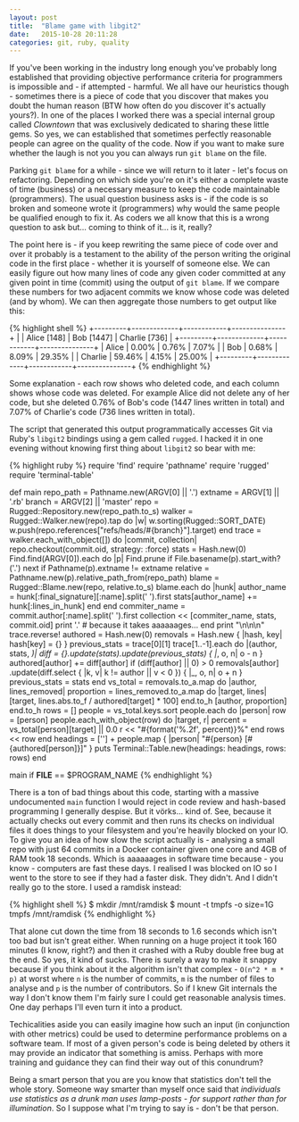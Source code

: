 ```yaml
---
layout: post
title:  "Blame game with libgit2"
date:   2015-10-28 20:11:28
categories: git, ruby, quality
---
```

If you've been working in the industry long enough you've probably long established that providing objective performance criteria for programmers is impossible and - if attempted - harmful. We all have our heuristics though - sometimes there is a piece of code that you discover that makes you doubt the human reason (BTW how often do you discover it's actually yours?). In one of the places I worked there was a special internal group called _Clowntown_ that was exclusively dedicated to sharing these little gems. So yes, we can established that sometimes perfectly reasonable people can agree on the quality of the code. Now if you want to make sure whether the laugh is not you you can always run `git blame` on the file.

Parking `git blame` for a while - since we will return to it later - let's focus on refactoring. Depending on which side you're on it's either a complete waste of time (business) or a necessary measure to keep the code maintainable (programmers). The usual question business asks is - if the code is so broken and someone wrote it (programmers) why would the same people be qualified enough to fix it. As coders we all know that this is a wrong question to ask but... coming to think of it... is it, really?

The point here is - if you keep rewriting the same piece of code over and over it probably is a testament to the ability of the person writing the original code in the first place - whether it is yourself of someone else. We can easily figure out how many lines of code any given coder committed at any given point in time (commit) using the output of `git blame`. If we compare these numbers for two adjacent commits we know whose code was deleted (and by whom). We can then aggregate those numbers to get output like this:

{% highlight shell %}
+---------+-------------+------------+---------------+
|         | Alice [148] | Bob [1447] | Charlie [736] |
+---------+-------------+------------+---------------+
| Alice   | 0.00%       | 0.76%      | 7.07%         |
| Bob     | 0.68%       | 8.09%      | 29.35%        |
| Charlie | 59.46%      | 4.15%      | 25.00%        |
+---------+-------------+------------+---------------+
{% endhighlight %}

Some explanation - each row shows who deleted code, and each column shows whose
code was deleted. For example Alice did not delete any of her code, but she deleted 0.76% of Bob's code (1447 lines written in total) and 7.07% of Charlie's code (736 lines written in total).

The script that generated this output programmatically accesses Git via Ruby's `libgit2` bindings using a gem called `rugged`. I hacked it in one evening without knowing first thing about `libgit2` so bear with me:

{% highlight ruby %}
require 'find'
require 'pathname'
require 'rugged'
require 'terminal-table'

def main
  repo_path = Pathname.new(ARGV[0] || '.')
  extname = ARGV[1] || '.rb'
  branch = ARGV[2] || 'master'
  repo = Rugged::Repository.new(repo_path.to_s)
  walker = Rugged::Walker.new(repo).tap do |w|
    w.sorting(Rugged::SORT_DATE)
    w.push(repo.references["refs/heads/#{branch}"].target)
  end
  trace = walker.each_with_object([]) do |commit, collection|
    repo.checkout(commit.oid, strategy: :force)
    stats = Hash.new(0)
    Find.find(ARGV[0]).each do |p|
      Find.prune if File.basename(p).start_with?('.')
      next if Pathname(p).extname != extname
      relative = Pathname.new(p).relative_path_from(repo_path)
      blame = Rugged::Blame.new(repo, relative.to_s)
      blame.each do |hunk|
        author_name = hunk[:final_signature][:name].split(' ').first
        stats[author_name] += hunk[:lines_in_hunk]
      end
    end
    commiter_name = commit.author[:name].split(' ').first
    collection << [commiter_name, stats, commit.oid]
    print '.' # because it takes aaaaaages...
  end
  print "\n\n\n"
  trace.reverse!
  authored = Hash.new(0)
  removals = Hash.new { |hash, key| hash[key] = {} }
  previous_stats = trace[0][1]
  trace[1..-1].each do |(author, stats, _)|
    diff = {}.update(stats).update(previous_stats) { |_, o, n| o - n }
    authored[author] += diff[author] if (diff[author] || 0) > 0
    removals[author]
      .update(diff.select { |k, v| k != author || v < 0 }) { |_, o, n| o + n }
    previous_stats = stats
  end
  vs_total = removals.to_a.map do |author, lines_removed|
    proportion = lines_removed.to_a.map do |target, lines|
      [target, lines.abs.to_f / authored[target] * 100]
    end.to_h
    [author, proportion]
  end.to_h
  rows = []
  people = vs_total.keys.sort
  people.each do |person|
    row = [person]
    people.each_with_object(row) do |target, r|
      percent = vs_total[person][target] || 0.0
      r << "#{format('%.2f', percent)}%"
    end
    rows << row
  end
  headings = [''] + people.map { |person| "#{person} [#{authored[person]}]" }
  puts Terminal::Table.new(headings: headings, rows: rows)
end

main if __FILE__ == $PROGRAM_NAME
{% endhighlight %}

There is a ton of bad things about this code, starting with a massive undocumented `main` function I would reject in code review and hash-based programming I generally despise. But it vörks... kind of. See, because it actually checks out every commit and then runs its checks on individual files it does things to your filesystem and you're heavily blocked on your IO. To give you an idea of how slow the script actually is - analysing a small repo with just 64 commits in a Docker container given one core and 4GB of RAM took 18 seconds. Which is aaaaaages in software time because - you know - computers are fast these days. I realised I was blocked on IO so I went to the store to see if they had a faster disk. They didn't. And I didn't really go to the store. I used a ramdisk instead:

{% highlight shell %}
$ mkdir /mnt/ramdisk
$ mount -t tmpfs -o size=1G tmpfs /mnt/ramdisk
{% endhighlight %}

That alone cut down the time from 18 seconds to 1.6 seconds which isn't too bad but isn't great either. When running on a huge project it took 160 minutes (I know, right?) and then it crashed with a Ruby double free bug at the end. So yes, it kind of sucks. There is surely a way to make it snappy because if you think about it the algorithm isn't that complex - `O(n^2 * m * p)` at worst where `n` is the number of commits, `m` is the number of files to analyse and `p` is the number of contributors. So if I knew Git internals the way I don't know them I'm fairly sure I could get reasonable analysis times. One day perhaps I'll even turn it into a product.

Techicalities aside you can easily imagine how such an input (in conjunction with other metrics) could be used to determine performance problems on a software team. If most of a given person's code is being deleted by others it may provide an indicator that something is amiss. Perhaps with more training and guidance they can find their way out of this conundrum?

Being a smart person that you are you know that statistics don't tell the whole story. Someone way smarter than myself once said that _individuals use statistics as a drunk man uses lamp-posts - for support rather than for illumination_. So I suppose what I'm trying to say is - don't be that person.



